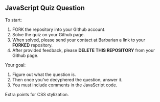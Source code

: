## JavaScript Quiz Question ##

To start:

1. FORK the repository into your Github account.  
2. Solve the quiz on your Github page.  
3. When solved, please send your contact at Barbarian a link to your **FORKED** repository.  
4. After provided feedback, please **DELETE THIS REPOSITORY** from your Github page.

Your goal:

1. Figure out what the question is.  
2. Then once you've decyphered the question, answer it.
3. You must include comments in the JavaScript code.

Extra points for CSS stylization.
